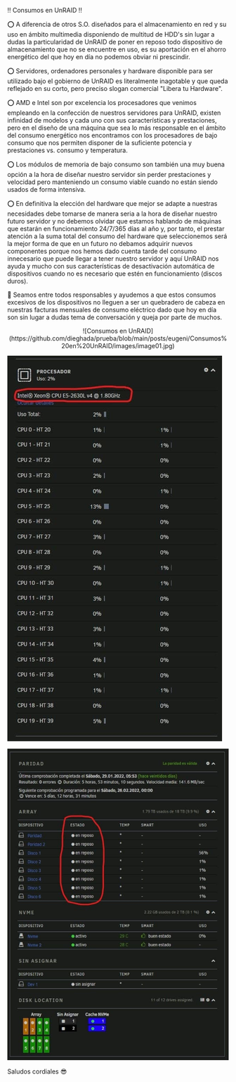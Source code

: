 ‼️ Consumos en UnRAID ‼️

⭕️ A diferencia de otros S.O. diseñados para el almacenamiento en red y su uso en ámbito multimedia disponiendo de multitud de HDD's sin lugar a dudas la particularidad de UnRAID de poner en reposo todo dispositivo de almacenamiento que no se encuentre en uso, es su aportación en el ahorro energético del que hoy en día no podemos obviar ni prescindir.

⭕️ Servidores, ordenadores personales y hardware disponible para ser utilizado bajo el gobierno de UnRAID es literalmente inagotable y que queda reflejado en su corto, pero preciso slogan comercial "Libera tu Hardware".

⭕️ AMD e Intel son por excelencia los procesadores que venimos empleando en la confección de nuestros servidores para UnRAID, existen infinidad de modelos y cada uno con sus características y prestaciones, pero en el diseño de una máquina que sea lo más responsable en el ámbito del consumo energético nos encontramos con los procesadores de bajo consumo que nos permiten disponer de la suficiente potencia y prestaciones vs. consumo y temperatura.

⭕️ Los módulos de memoria de bajo consumo son también una muy buena opción a la hora de diseñar nuestro servidor sin perder prestaciones y velocidad pero manteniendo un consumo viable cuando no están siendo usados de forma intensiva.

⭕️ En definitiva la elección del hardware que mejor se adapte a nuestras necesidades debe tomarse de manera seria a la hora de diseñar nuestro futuro servidor y no debemos olvidar que estamos hablando de máquinas que estarán en funcionamiento 24/7/365 días al año y, por tanto, el prestar atención a la suma total del consumo del hardware que seleccionemos será la mejor forma de que en un futuro no debamos adquirir nuevos componentes porque nos hemos dado cuenta tarde del consumo innecesario que puede llegar a tener nuestro servidor y aquí UnRAID nos ayuda y mucho con sus características de desactivación automática de dispositivos cuando no es necesario que estén en funcionamiento (discos duros).

💬 Seamos entre todos responsables y ayudemos a que estos consumos excesivos de los dispositivos no lleguen a ser un quebradero de cabeza en nuestras facturas mensuales de consumo eléctrico dado que hoy en día son sin lugar a dudas tema de conversación y queja por parte de muchos.

<p align="center">
![Consumos en UnRAID](https://github.com/dieghada/prueba/blob/main/posts/eugeni/Consumos%20en%20UnRAID/images/image01.jpg)
</p>

![Consumos en UnRAID](https://github.com/dieghada/prueba/blob/main/posts/eugeni/Consumos%20en%20UnRAID/images/image02.jpg)

![Consumos en UnRAID](https://github.com/dieghada/prueba/blob/main/posts/eugeni/Consumos%20en%20UnRAID/images/image03.jpg)

Saludos cordiales 😎